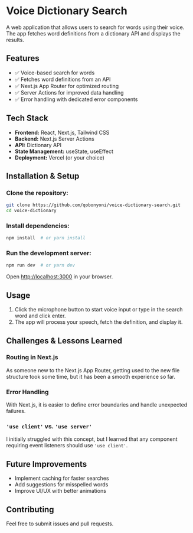# Voice Dictionary Search

A web application that allows users to search for words using their voice. The app fetches word definitions from a dictionary API and displays the results.

## Features

- ✅ Voice-based search for words  
- ✅ Fetches word definitions from an API  
- ✅ Next.js App Router for optimized routing  
- ✅ Server Actions for improved data handling  
- ✅ Error handling with dedicated error components  

## Tech Stack

- **Frontend:** React, Next.js, Tailwind CSS  
- **Backend:** Next.js Server Actions  
- **API:** Dictionary API  
- **State Management:** useState, useEffect  
- **Deployment:** Vercel (or your choice)  

## Installation & Setup

### Clone the repository:

```sh
git clone https://github.com/qobonyoni/voice-dictionary-search.git
cd voice-dictionary
```

### Install dependencies:

```sh
npm install  # or yarn install
```


### Run the development server:

```sh
npm run dev  # or yarn dev
```

Open [http://localhost:3000](http://localhost:3000) in your browser.

## Usage

1. Click the microphone button to start voice input or type in the search word and click enter.
2. The app will process your speech, fetch the definition, and display it.


## Challenges & Lessons Learned

### Routing in Next.js
As someone new to the Next.js App Router, getting used to the new file structure took some time, but it has been a smooth experience so far.

### Error Handling
With Next.js, it is easier to define error boundaries and handle unexpected failures.

### `'use client'` vs. `'use server'`
I initially struggled with this concept, but I learned that any component requiring event listeners should use `'use client'`.

## Future Improvements

- Implement caching for faster searches  
- Add suggestions for misspelled words  
- Improve UI/UX with better animations  

## Contributing

Feel free to submit issues and pull requests.

